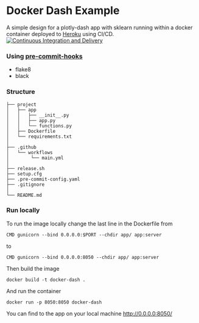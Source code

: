 # Docker Dash Example
A simple design for a plotly-dash app with sklearn running within a docker container deployed to [Heroku](https://docker-dash.herokuapp.com) using CI/CD. [![Continuous Integration and Delivery](https://github.com/ROpdam/docker-dash-example/actions/workflows/main.yml/badge.svg?branch=master)](https://github.com/ROpdam/docker-dash-example/actions/workflows/main.yml)
### Using [pre-commit-hooks](https://pre-commit.com/)
- flake8 
- black

### Structure
```
├── project
│   ├── app
│   │   ├── __init__.py
│   │   ├── app.py
│   │   └── functions.py
│   ├── Dockerfile
│   └── requirements.txt
│
├── .github
│   └── workflows
│        └── main.yml
│
├── release.sh
├── setup.cfg
├── .pre-commit-config.yaml
├── .gitignore
│
└── README.md
```

### Run locally
To run the image locally change the last line in the Dockerfile from
```
CMD gunicorn --bind 0.0.0.0:$PORT --chdir app/ app:server
```
to
```
CMD gunicorn --bind 0.0.0.0:8050 --chdir app/ app:server
```
Then build the image
```
docker build -t docker-dash .
```
And run the container
```
docker run -p 8050:8050 docker-dash
```
You can find to the app on your local machine http://0.0.0.0:8050/
